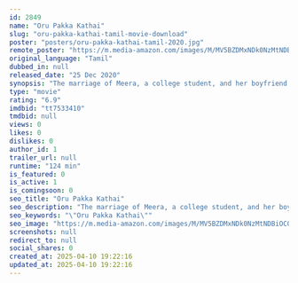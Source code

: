 ```yaml
---
id: 2849
name: "Oru Pakka Kathai"
slug: "oru-pakka-kathai-tamil-movie-download"
poster: "posters/oru-pakka-kathai-tamil-2020.jpg"
remote_poster: "https://m.media-amazon.com/images/M/MV5BZDMxNDk0NzMtNDBiOC00MjExLWJjNGEtNTE5NGM2NDI2MjIzXkEyXkFqcGdeQXVyMTI2OTcwMjQ4._V1_SX300.jpg"
original_language: "Tamil"
dubbed_in: null
released_date: "25 Dec 2020"
synopsis: "The marriage of Meera, a college student, and her boyfriend Saravanan has been approved by the family. But the condition is as after a job after graduation. But when Meera becomes pregnant, the whole story gets upside down"
type: "movie"
rating: "6.9"
imdbid: "tt7533410"
tmdbid: null
views: 0
likes: 0
dislikes: 0
author_id: 1
trailer_url: null
runtime: "124 min"
is_featured: 0
is_active: 1
is_comingsoon: 0
seo_title: "Oru Pakka Kathai"
seo_description: "The marriage of Meera, a college student, and her boyfriend Saravanan has been approved by the family. But the condition is as after a job after graduation. But when Meera becomes pregnant, the whole story gets upside down"
seo_keywords: "\"Oru Pakka Kathai\""
seo_image: "https://m.media-amazon.com/images/M/MV5BZDMxNDk0NzMtNDBiOC00MjExLWJjNGEtNTE5NGM2NDI2MjIzXkEyXkFqcGdeQXVyMTI2OTcwMjQ4._V1_SX300.jpg"
screenshots: null
redirect_to: null
social_shares: 0
created_at: 2025-04-10 19:22:16
updated_at: 2025-04-10 19:22:16
---
```


